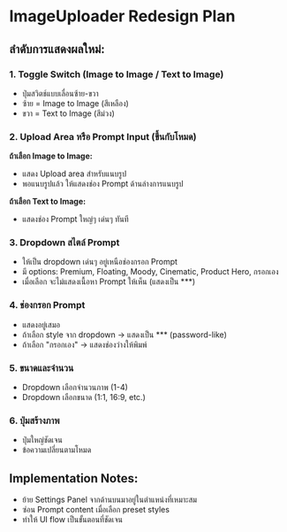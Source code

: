 # ImageUploader Redesign Plan

## ลำดับการแสดงผลใหม่:

### 1. Toggle Switch (Image to Image / Text to Image)
- ปุ่มสวิตช์แบบเลื่อนซ้าย-ขวา
- ซ้าย = Image to Image (สีเหลือง)
- ขวา = Text to Image (สีม่วง)

### 2. Upload Area หรือ Prompt Input (ขึ้นกับโหมด)
**ถ้าเลือก Image to Image:**
- แสดง Upload area สำหรับแนบรูป
- พอแนบรูปแล้ว ให้แสดงช่อง Prompt ด้านล่างการแนบรูป

**ถ้าเลือก Text to Image:**
- แสดงช่อง Prompt ใหญ่ๆ เด่นๆ ทันที

### 3. Dropdown สไตล์ Prompt
- ให้เป็น dropdown เด่นๆ อยู่เหนือช่องกรอก Prompt
- มี options: Premium, Floating, Moody, Cinematic, Product Hero, กรอกเอง
- เมื่อเลือก จะไม่แสดงเนื้อหา Prompt ให้เห็น (แสดงเป็น ***)

### 4. ช่องกรอก Prompt
- แสดงอยู่เสมอ
- ถ้าเลือก style จาก dropdown → แสดงเป็น *** (password-like)
- ถ้าเลือก "กรอกเอง" → แสดงช่องว่างให้พิมพ์

### 5. ขนาดและจำนวน
- Dropdown เลือกจำนวนภาพ (1-4)
- Dropdown เลือกขนาด (1:1, 16:9, etc.)

### 6. ปุ่มสร้างภาพ
- ปุ่มใหญ่ชัดเจน
- ข้อความเปลี่ยนตามโหมด

## Implementation Notes:
- ย้าย Settings Panel จากด้านบนมาอยู่ในตำแหน่งที่เหมาะสม
- ซ่อน Prompt content เมื่อเลือก preset styles
- ทำให้ UI flow เป็นขั้นตอนที่ชัดเจน
